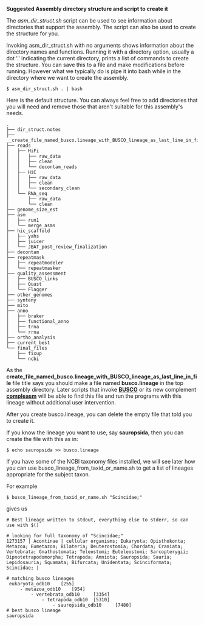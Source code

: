 **Suggested Assembly directory structure and script to create it**

The *asm_dir_struct.sh* script can be used to see information about directories that support the assembly.
The script can also be used to create the structure for you.

Invoking asm_dir_struct.sh with no arguments shows information about the directory names and functions.
Running it with a directory option, usually a dot '.' indicating the current directory, prints a
list of commands to create the structure.
You can save this to a file and make modifications before running.
However what we typically do is pipe it into bash while in the directory where we want to create the assembly.
```
$ asm_dir_struct.sh . | bash
```

Here is the default structure. You can always feel free to add directories that you will need and remove
those that aren't suitable for this assembly's needs.

```
.
├── dir_struct.notes
├── __create_file_named_busco.lineage_with_BUSCO_lineage_as_last_line_in_file__
├── reads
│   ├── HiFi
│   │   ├── raw_data
│   │   ├── clean
│   │   └── decontam_reads
│   ├── HiC
│   │   ├── raw_data
│   │   ├── clean
│   │   └── secondary_clean
│   └── RNA_seq
│       ├── raw_data
│       └── clean
├── genome_size_est
├── asm
│   ├── run1
│   └── merge_asms
├── hic_scaffold
│   ├── yahs
│   ├── juicer
│   └── JBAT_post_review_finalization
├── decontam
├── repeatmask
│   ├── repeatmodeler
│   └── repeatmasker
├── quality_assessment
│   ├── BUSCO_links
│   ├── Quast
│   └── Flagger
├── other_genomes
├── synteny
├── mito
├── anno
│   ├── braker
│   ├── functional_anno
│   ├── trna
│   └── rrna
├── ortho_analysis
├── current_best
└── final_files
    ├── fixup
    └── ncbi
```

As the ____create_file_named_busco.lineage_with_BUSCO_lineage_as_last_line_in_file____ file title says
you should make a file named **busco.lineage** in the top assembly directory.
Later scripts that invoke [**BUSCO**](https://gitlab.com/ezlab/busco) or its new complement [**compleasm**](https://github.com/huangnengCSU/compleasm) will be able
to find this file and run the programs with this lineage without additional user intervention.

After you create busco.lineage, you can delete the empty file that told you to create it.

If you know the lineage you want to use, say **sauropsida**, then you can create the file with this as in:
```
$ echo sauropsida >> busco.lineage
```

If you have some of the NCBI taxonomy files installed,
we will see later how you can use busco_lineage_from_taxid_or_name.sh to
get a list of lineages appropriate for the subject taxon.

For example
```
$ busco_lineage_from_taxid_or_name.sh "Scincidae;"
```
gives us
```
# Best lineage written to stdout, everything else to stderr, so can use with $()

# looking for full taxonomy of "Scincidae;"
1273157 | Acontinae | cellular organisms; Eukaryota; Opisthokonta; Metazoa; Eumetazoa; Bilateria; Deuterostomia; Chordata; Craniata; Vertebrata; Gnathostomata; Teleostomi; Euteleostomi; Sarcopterygii; Dipnotetrapodomorpha; Tetrapoda; Amniota; Sauropsida; Sauria; Lepidosauria; Squamata; Bifurcata; Unidentata; Scinciformata; Scincidae; |

# matching busco lineages
 eukaryota_odb10 	[255]
     - metazoa_odb10 	[954]
         - vertebrata_odb10 	[3354]
             - tetrapoda_odb10 	[5310]
                 - sauropsida_odb10 	[7480]
# best busco lineage
sauropsida
```
